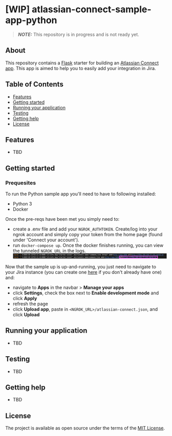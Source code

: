 # [WIP] atlassian-connect-sample-app-python

> **_NOTE:_**  This repository is in progress and is not ready yet.

## About
This repository contains a [Flask](https://flask.palletsprojects.com/en/2.2.x/) starter for building an [Atlassian Connect app](https://developer.atlassian.com/cloud/jira/platform/getting-started-with-connect/).
This app is aimed to help you to easily add your integration in Jira.

## Table of Contents
- [Features](#features)
- [Getting started](#getting-started)
- [Running your application](#running-your-application)
- [Testing](#testing)
- [Getting help](#getting-help)
- [License](#license)

## Features
- TBD

## Getting started
### Prequesites
To run the Python sample app you'll need to have to following installed:
- Python 3
- Docker

Once the pre-reqs have been met you simply need to:
- create a .env file and add your `NGROK_AUTHTOKEN`. Create/log into your ngrok account and simply copy your token from the home page (found under 'Connect your account').
- run `docker-compose up`. Once the docker finishes running, you can view the tunneled `NGROK_URL` in the logs.
![NGROK_URL in logs](static/images/tunnel-output.png)

Now that the sample up is up-and-running, you just need to navigate to your Jira instance (you can create one [here](https://www.atlassian.com/try/cloud/signup?product=confluence.ondemand,jira-software.ondemand,jira-servicedesk.ondemand,jira-core.ondemand&developer=true) if you don't already have one)
and:
- navigate to **Apps** in the navbar > **Manage your apps**
- click **Settings**, check the box next to **Enable development mode** and click **Apply**
- refresh the page
- click **Upload app**, paste in `<NGROK_URL>/atlassian-connect.json`, and click **Upload**

## Running your application
- TBD

## Testing
- TBD

## Getting help
- TBD

## License
The project is available as open source under the terms of the [MIT License](./LICENSE).
